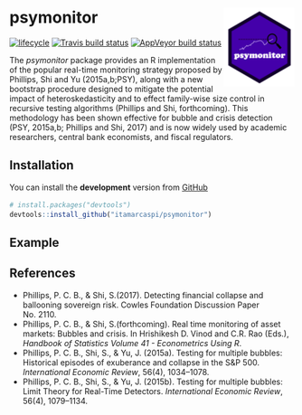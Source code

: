 
<!-- README.md is generated from README.Rmd. Please edit that file -->

# psymonitor <img src="man/figures/logo.png" align="right" height=139/>

[![lifecycle](https://img.shields.io/badge/lifecycle-experimental-orange.svg)](https://www.tidyverse.org/lifecycle/#experimental)
[![Travis build
status](https://travis-ci.org/itamarcaspi/psymonitor.svg?branch=master)](https://travis-ci.org/itamarcaspi/psymonitor)
[![AppVeyor build
status](https://ci.appveyor.com/api/projects/status/github/itamarcaspi/psymonitor?branch=master&svg=true)](https://ci.appveyor.com/project/itamarcaspi/psymonitor)

The *psymonitor* package provides an R implementation of the popular
real-time monitoring strategy proposed by Phillips, Shi and Yu
(2015a,b;PSY), along with a new bootstrap procedure designed to mitigate
the potential impact of heteroskedasticity and to effect family-wise
size control in recursive testing algorithms (Phillips and Shi,
forthcoming). This methodology has been shown effective for bubble and
crisis detection (PSY, 2015a,b; Phillips and Shi, 2017) and is now
widely used by academic researchers, central bank economists, and fiscal
regulators.

## Installation

You can install the **development** version from
[GitHub](https://github.com/itamarcaspi/psymonitor/)

``` r
# install.packages("devtools")
devtools::install_github("itamarcaspi/psymonitor")
```

## Example

## References

  - Phillips, P. C. B., & Shi, S.(2017). Detecting financial collapse
    and ballooning sovereign risk. Cowles Foundation Discussion Paper
    No. 2110.
  - Phillips, P. C. B., & Shi, S.(forthcoming). Real time monitoring of
    asset markets: Bubbles and crisis. In Hrishikesh D. Vinod and C.R.
    Rao (Eds.), *Handbook of Statistics Volume 41 - Econometrics Using
    R*.
  - Phillips, P. C. B., Shi, S., & Yu, J. (2015a). Testing for multiple
    bubbles: Historical episodes of exuberance and collapse in the S\&P
    500. *International Economic Review*, 56(4), 1034–1078.
  - Phillips, P. C. B., Shi, S., & Yu, J. (2015b). Testing for multiple
    bubbles: Limit Theory for Real-Time Detectors. *International
    Economic Review*, 56(4), 1079–1134.
